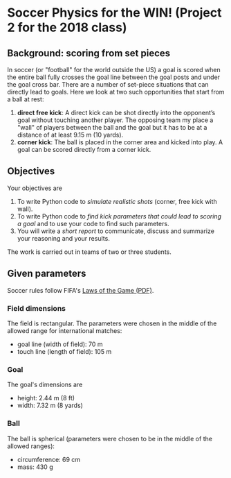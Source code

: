 # Soccer Physics for the WIN! (Project 2 for the 2018 class)

## Background: scoring from set pieces

In soccer (or "football" for the world outside the US) a goal is scored when the entire ball fully crosses the goal line between the goal posts and under the goal cross bar. There are a number of set-piece situations that can directly lead to goals. Here we look at two such opportunities that start from a ball at rest:

1. **direct free kick**: A direct kick can be shot directly into the opponent’s goal without touching another player. The opposing team my place a "wall" of players between the ball and the goal but it has to be at a distance of at least 9.15 m (10 yards).
2. **corner kick**: The ball is placed in the corner area and kicked into play. A goal can be scored directly from a corner kick.



## Objectives 

Your objectives are
1. To write Python code to  _simulate realistic shots_ (corner, free kick with wall).
2. To write Python code to _find kick parameters that could lead to scoring a goal_ and to use your code to find such parameters.
3. You will write a _short report_ to communicate, discuss and summarize your reasoning and your results.

The work is carried out in teams of two or three students.


## Given parameters

Soccer rules follow FIFA's [Laws of the Game (PDF)](http://www.fifa.com/mm/document/footballdevelopment/refereeing/02/36/01/11/lawsofthegameweben%5fneutral.pdf).


### Field dimensions

The field is rectangular. The parameters were chosen in the middle of the allowed range for international matches:

- goal line (width of field): 70 m
- touch line (length of field): 105 m


### Goal 

The goal's dimensions are 

- height: 2.44 m (8 ft)
- width: 7.32 m (8 yards)


### Ball

The ball is spherical (parameters were chosen to be in the middle of the allowed ranges):

- circumference: 69 cm
- mass: 430 g


